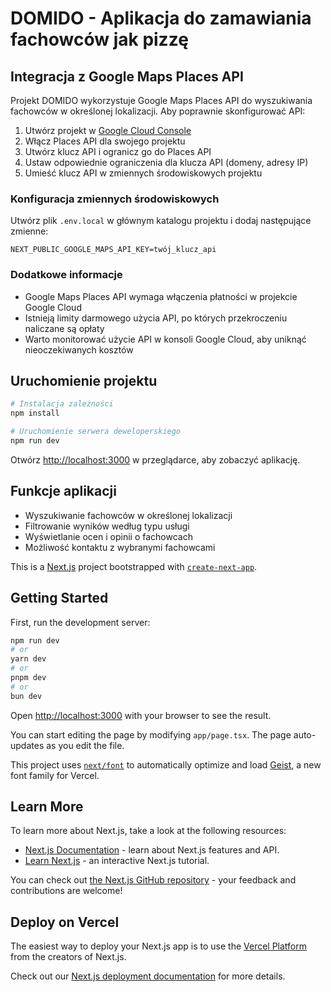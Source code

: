 # DOMIDO - Aplikacja do zamawiania fachowców jak pizzę

## Integracja z Google Maps Places API

Projekt DOMIDO wykorzystuje Google Maps Places API do wyszukiwania fachowców w określonej lokalizacji. Aby poprawnie skonfigurować API:

1. Utwórz projekt w [Google Cloud Console](https://console.cloud.google.com/)
2. Włącz Places API dla swojego projektu
3. Utwórz klucz API i ogranicz go do Places API
4. Ustaw odpowiednie ograniczenia dla klucza API (domeny, adresy IP)
5. Umieść klucz API w zmiennych środowiskowych projektu

### Konfiguracja zmiennych środowiskowych

Utwórz plik `.env.local` w głównym katalogu projektu i dodaj następujące zmienne:

```
NEXT_PUBLIC_GOOGLE_MAPS_API_KEY=twój_klucz_api
```

### Dodatkowe informacje

- Google Maps Places API wymaga włączenia płatności w projekcie Google Cloud
- Istnieją limity darmowego użycia API, po których przekroczeniu naliczane są opłaty
- Warto monitorować użycie API w konsoli Google Cloud, aby uniknąć nieoczekiwanych kosztów

## Uruchomienie projektu

```bash
# Instalacja zależności
npm install

# Uruchomienie serwera deweloperskiego
npm run dev
```

Otwórz [http://localhost:3000](http://localhost:3000) w przeglądarce, aby zobaczyć aplikację.

## Funkcje aplikacji

- Wyszukiwanie fachowców w określonej lokalizacji
- Filtrowanie wyników według typu usługi
- Wyświetlanie ocen i opinii o fachowcach
- Możliwość kontaktu z wybranymi fachowcami

This is a [Next.js](https://nextjs.org) project bootstrapped with [`create-next-app`](https://nextjs.org/docs/app/api-reference/cli/create-next-app).

## Getting Started

First, run the development server:

```bash
npm run dev
# or
yarn dev
# or
pnpm dev
# or
bun dev
```

Open [http://localhost:3000](http://localhost:3000) with your browser to see the result.

You can start editing the page by modifying `app/page.tsx`. The page auto-updates as you edit the file.

This project uses [`next/font`](https://nextjs.org/docs/app/building-your-application/optimizing/fonts) to automatically optimize and load [Geist](https://vercel.com/font), a new font family for Vercel.

## Learn More

To learn more about Next.js, take a look at the following resources:

- [Next.js Documentation](https://nextjs.org/docs) - learn about Next.js features and API.
- [Learn Next.js](https://nextjs.org/learn) - an interactive Next.js tutorial.

You can check out [the Next.js GitHub repository](https://github.com/vercel/next.js) - your feedback and contributions are welcome!

## Deploy on Vercel

The easiest way to deploy your Next.js app is to use the [Vercel Platform](https://vercel.com/new?utm_medium=default-template&filter=next.js&utm_source=create-next-app&utm_campaign=create-next-app-readme) from the creators of Next.js.

Check out our [Next.js deployment documentation](https://nextjs.org/docs/app/building-your-application/deploying) for more details.
